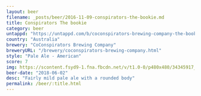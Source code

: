 ```yaml
---
layout: beer
filename: _posts/beer/2016-11-09-conspirators-the-bookie.md
title: Conspirators The bookie
category: beer
untappd: "https://untappd.com/b/coconspirators-brewing-company-the-bookie/1921122"
country: "Australia"
brewery: "CoConspirators Brewing Company"
breweryURL: "/brewery/coconspirators-brewing-company.html"
style: "Pale Ale - American"
score: 7
img: https://scontent.fsyd9-1.fna.fbcdn.net/v/t1.0-0/p480x480/34345917_10156301080168745_7904082637575159808_o.jpg?_nc_cat=108&_nc_sid=e007fa&_nc_ohc=Nz7AZ1bPc2MAX8EHIkH&_nc_ht=scontent.fsyd9-1.fna&_nc_tp=6&oh=0adf571e0f3a7348c1ba00be7d566841&oe=5F4A7614
beer-date: "2018-06-02"
desc: "Fairly mild pale ale with a rounded body"
permalink: /beer/:title.html
---
```

